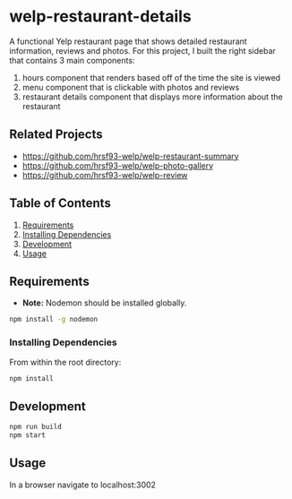 # welp-restaurant-details

A functional Yelp restaurant page that shows detailed restaurant information, reviews and photos.
For this project, I built the right sidebar that contains 3 main components: 
1. hours component that renders based off of the time the site is viewed
2. menu component that is clickable with photos and reviews
3. restaurant details component that displays more information about the restaurant

## Related Projects

  - https://github.com/hrsf93-welp/welp-restaurant-summary
  - https://github.com/hrsf93-welp/welp-photo-gallery
  - https://github.com/hrsf93-welp/welp-review

## Table of Contents

1. [Requirements](#Requirements)
2. [Installing Dependencies](#InstallingDependencies)
3. [Development](#Development)
4. [Usage](#Usage)

## Requirements

* __Note:__ Nodemon should be installed globally.
```sh
npm install -g nodemon
```
### Installing Dependencies

From within the root directory:

```sh
npm install
```

## Development

```sh
npm run build
npm start
```

## Usage

In a browser navigate to localhost:3002